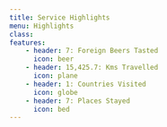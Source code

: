 ```yaml
---
title: Service Highlights
menu: Highlights
class:
features:
	- header: 7: Foreign Beers Tasted
	  icon: beer
	- header: 15,425.7: Kms Travelled
	  icon: plane
	- header: 1: Countries Visited
	  icon: globe
	- header: 7: Places Stayed
	  icon: bed
---
```

